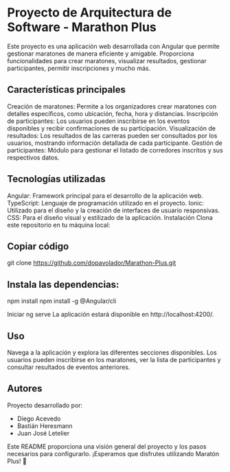 # Proyecto de Arquitectura de Software - Marathon Plus
Este proyecto es una aplicación web desarrollada con Angular que permite gestionar maratones de manera eficiente y amigable. Proporciona funcionalidades para crear maratones, visualizar resultados, gestionar participantes, permitir inscripciones y mucho más.

## Características principales
Creación de maratones: Permite a los organizadores crear maratones con detalles específicos, como ubicación, fecha, hora y distancias.
Inscripción de participantes: Los usuarios pueden inscribirse en los eventos disponibles y recibir confirmaciones de su participación.
Visualización de resultados: Los resultados de las carreras pueden ser consultados por los usuarios, mostrando información detallada de cada participante.
Gestión de participantes: Módulo para gestionar el listado de corredores inscritos y sus respectivos datos.

## Tecnologías utilizadas
Angular: Framework principal para el desarrollo de la aplicación web.
TypeScript: Lenguaje de programación utilizado en el proyecto.
Ionic: Utilizado para el diseño y la creación de interfaces de usuario responsivas.
CSS: Para el diseño visual y estilizado de la aplicación.
Instalación
Clona este repositorio en tu máquina local:

## Copiar código
git clone https://github.com/dopavolador/Marathon-Plus.git

## Instala las dependencias:
npm install
npm install -g @Angular/cli

Iniciar
ng serve
La aplicación estará disponible en http://localhost:4200/.

## Uso
Navega a la aplicación y explora las diferentes secciones disponibles.
Los usuarios pueden inscribirse en los maratones, ver la lista de participantes y consultar resultados de eventos anteriores.

## Autores
Proyecto desarrollado por:

- Diego Acevedo
- Bastián Heresmann
- Juan José Letelier

Este README proporciona una visión general del proyecto y los pasos necesarios para configurarlo. ¡Esperamos que disfrutes utilizando Maratón Plus! 🚀
